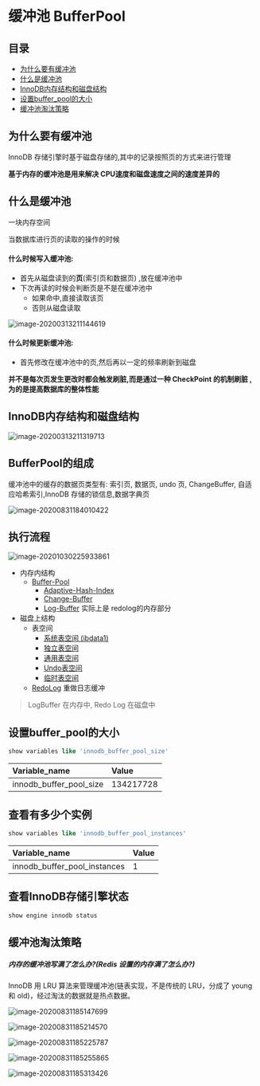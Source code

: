# 缓冲池 BufferPool

## 目录

- [为什么要有缓冲池](#为什么要有缓冲池)
- [什么是缓冲池](#什么是缓冲池)
- [InnoDB内存结构和磁盘结构](#InnoDB内存结构和磁盘结构)
- [设置buffer_pool的大小](#设置buffer_pool的大小)
- [缓冲池淘汰策略](#缓冲池淘汰策略)

## 为什么要有缓冲池

InnoDB 存储引擎时基于磁盘存储的,其中的记录按照页的方式来进行管理

**基于内存的缓冲池是用来解决 CPU速度和磁盘速度之间的速度差异的** 

## 什么是缓冲池

一块内存空间

当数据库进行页的读取的操作的时候

#### 什么时候写入缓冲池:

- 首先从磁盘读到的**页**(索引页和数据页)   ,放在缓冲池中
- 下次再读的时候会判断页是不是在缓冲池中
  - 如果命中,直接读取该页
  - 否则从磁盘读取

![image-20200313211144619](../../../assets/image-20200313211144619.png)

#### 什么时候更新缓冲池:

- 首先修改在缓冲池中的页,然后再以一定的频率刷新到磁盘

**并不是每次页发生更改时都会触发刷脏,而是通过一种 CheckPoint 的机制刷脏 ,为的是提高数据库的整体性能**

## InnoDB内存结构和磁盘结构

![image-20200313211319713](../../../assets/image-20200313211319713-7629580.png)

## BufferPool的组成

缓冲池中的缓存的数据页类型有: 索引页, 数据页, undo 页, ChangeBuffer, 自适应哈希索引,InnoDB 存储的锁信息,数据字典页

![image-20200831184010422](../../../assets/image-20200831184010422.png)

## 执行流程

![image-20201030225933861](../../../assets/image-20201030225933861.png)

- 内存内结构
  - [Buffer-Pool ](08-缓冲池-buffer-pool.md) 
    - [Adaptive-Hash-Index](../07-存储引擎/010-InnoDB/04-自适应哈希.md) 
    - [Change-Buffer](11-写缓冲-ChangeBuffer.md) 
    -  [Log-Buffer](12-Redolog-LogBuffer.md)  实际上是 redolog的内存部分
- 磁盘上结构
  - 表空间 
    - [系统表空间 (ibdata1) ](../06-磁盘结构/020-系统表空间.md) 
    - [独立表空间 ](../06-磁盘结构/030-独占表空间.md) 
    -  [通用表空间](../06-磁盘结构/040-通用表空间.md) 
    -  [Undo表空间](../06-磁盘结构/060-UndoLog.md) 
    -  [临时表空间](../06-磁盘结构/050-临时表空间.md) 
  -  [RedoLog](12-Redolog-LogBuffer.md) 重做日志缓冲

> LogBuffer 在内存中, Redo Log 在磁盘中

## 设置buffer_pool的大小

```sql
show variables like 'innodb_buffer_pool_size'
```

| Variable\_name             | Value     |
| :------------------------- | :-------- |
| innodb\_buffer\_pool\_size | 134217728 |

## 查看有多少个实例

```sql
show variables like 'innodb_buffer_pool_instances'
```

| Variable\_name                  | Value |
| :------------------------------ | :---- |
| innodb\_buffer\_pool\_instances | 1     |

## 查看InnoDB存储引擎状态

```sql
show engine innodb status
```

## 缓冲池淘汰策略

##### 内存的缓冲池写满了怎么办?(Redis 设置的内存满了怎么办?)

InnoDB 用 LRU 算法来管理缓冲池(链表实现，不是传统的 LRU，分成了 young 和 old)，经过淘汰的数据就是热点数据。

![image-20200831185147699](../../../assets/image-20200831185147699.png)

![image-20200831185214570](../../../assets/image-20200831185214570.png)

![image-20200831185225787](../../../assets/image-20200831185225787.png)

![image-20200831185255865](../../../assets/image-20200831185255865.png)

![image-20200831185313426](../../../assets/image-20200831185313426.png)